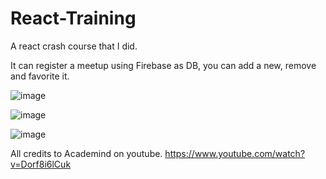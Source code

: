 # React-Training
A react crash course that I did.

It can register a meetup using Firebase as DB, you can add a new, remove and favorite it.

![image](https://user-images.githubusercontent.com/96087622/154164664-83f07f8d-0d79-48b2-8d12-868bd8c5990e.png)

![image](https://user-images.githubusercontent.com/96087622/154164751-ff348487-d441-4013-8d6e-8a57ebfe0d1b.png)

![image](https://user-images.githubusercontent.com/96087622/154164884-167d657a-ae36-4bd9-8804-d06889d03451.png)

All credits to Academind on youtube.
https://www.youtube.com/watch?v=Dorf8i6lCuk
